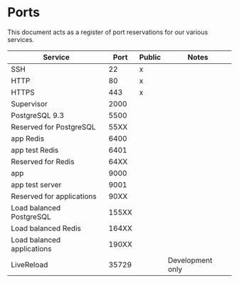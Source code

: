 # Ports
This document acts as a register of port reservations for our various services.

|          Service           |  Port | Public |      Notes       |
|----------------------------|-------|--------|------------------|
| SSH                        | 22    | x      |                  |
| HTTP                       | 80    | x      |                  |
| HTTPS                      | 443   | x      |                  |
| Supervisor                 | 2000  |        |                  |
| PostgreSQL 9.3             | 5500  |        |                  |
| Reserved for PostgreSQL    | 55XX  |        |                  |
| app Redis                  | 6400  |        |                  |
| app test Redis             | 6401  |        |                  |
| Reserved for Redis         | 64XX  |        |                  |
| app                        | 9000  |        |                  |
| app test server            | 9001  |        |                  |
| Reserved for applications  | 90XX  |        |                  |
| Load balanced PostgreSQL   | 155XX |        |                  |
| Load balanced Redis        | 164XX |        |                  |
| Load balanced applications | 190XX |        |                  |
| LiveReload                 | 35729 |        | Development only |
